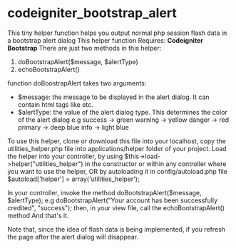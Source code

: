 # codeigniter_bootstrap_alert
This tiny helper function helps you output normal php session flash data in a bootstrap alert dialog
This helper function 
Requires:
 <b>Codeigniter</b>
 <b>Bootstrap</b>
There are just two methods in this helper:
 1. doBootstrapAlert($message, $alertType)
 2. echoBootstrapAlert()
 
function doBoostrapAlert takes two arguments:
 - $message: the message to be displayed in the alert dialog. It can contain html tags like <strong></strong> etc.
 - $alertType: the value of the alert dialog type. This determines the color of the alert dialog
     e.g success -> green
         warning -> yellow
         danger -> red
         primary -> deep blue
         info -> light blue
         

To use this helper, clone or download this file into your localhost, 
copy the utilities_helper.php file into applications/helper folder of your project.
Load the helper into your controller, by using $this->load->helper("utilities_helper") in the constructor or within any controller where you want to use the helper,
OR by autoloading it in config/autoload.php file
$autoload['helper'] = array('utilities_helper');

In your controller, invoke the method doBootstrapAlert($message, $alertType);
e.g doBootstrapAlert("Your account has been successfully credited", "success");
then, in your view file, call the echoBootstrapAlert() method
And that's it.

Note that, since the idea of flash data is being implemented, if you refresh the page after the alert dialog will disappear.
